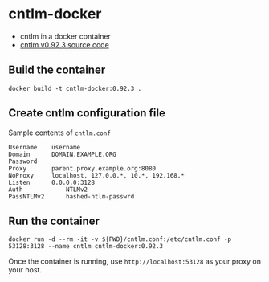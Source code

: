 # cntlm-docker
- cntlm in a docker container
- [cntlm v0.92.3 source code](https://sourceforge.net/projects/cntlm/files/cntlm/cntlm%200.92.3/)

## Build the container
```
docker build -t cntlm-docker:0.92.3 .
```

## Create cntlm configuration file

Sample contents of `cntlm.conf`

```
Username    username
Domain      DOMAIN.EXAMPLE.ORG
Password
Proxy       parent.proxy.example.org:8080
NoProxy     localhost, 127.0.0.*, 10.*, 192.168.*
Listen      0.0.0.0:3128
Auth            NTLMv2
PassNTLMv2      hashed-ntlm-passwrd
```

## Run the container
```
docker run -d --rm -it -v ${PWD}/cntlm.conf:/etc/cntlm.conf -p 53128:3128 --name cntlm cntlm-docker:0.92.3
```

Once the container is running, use `http://localhost:53128` as your proxy on your host.